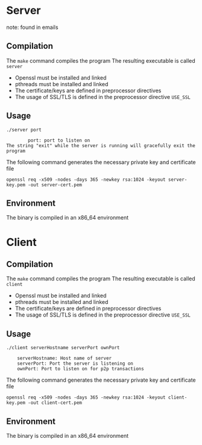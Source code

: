 # Server

note: found in emails

## Compilation

The `make` command compiles the program
The resulting executable is called `server`

- Openssl must be installed and linked
- pthreads must be installed and linked
- The certificate/keys are defined in preprocessor directives
- The usage of SSL/TLS is defined in the preprocessor directive `USE_SSL`

## Usage

```
./server port

        port: port to listen on
The string "exit" while the server is running will gracefully exit the program
```

The following command generates the necessary private key and certificate file

```
openssl req -x509 -nodes -days 365 -newkey rsa:1024 -keyout server-key.pem -out server-cert.pem
```

## Environment

The binary is compiled in an x86_64 environment

# Client

## Compilation

The `make` command compiles the program
The resulting executable is called `client`

- Openssl must be installed and linked
- pthreads must be installed and linked
- The certificate/keys are defined in preprocessor directives
- The usage of SSL/TLS is defined in the preprocessor directive `USE_SSL`

## Usage

```
./client serverHostname serverPort ownPort

	serverHostname: Host name of server
	serverPort: Port the server is listening on
	ownPort: Port to listen on for p2p transactions
```

The following command generates the necessary private key and certificate file

```
openssl req -x509 -nodes -days 365 -newkey rsa:1024 -keyout client-key.pem -out client-cert.pem
```

## Environment

The binary is compiled in an x86_64 environment
